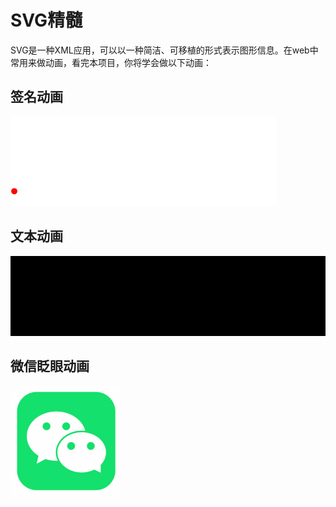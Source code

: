 # SVG精髓

SVG是一种XML应用，可以以一种简洁、可移植的形式表示图形信息。在web中常用来做动画，看完本项目，你将学会做以下动画：

## 签名动画
<img src="https://github.com/wangmeijian/svg/blob/main/image/readme/signature.gif?raw=true" />

## 文本动画
<img src="https://github.com/wangmeijian/svg/blob/main/image/readme/javascript.gif?raw=true" />

## 微信眨眼动画
<img src="https://github.com/wangmeijian/svg/blob/main/image/readme/wx.gif?raw=true" />

